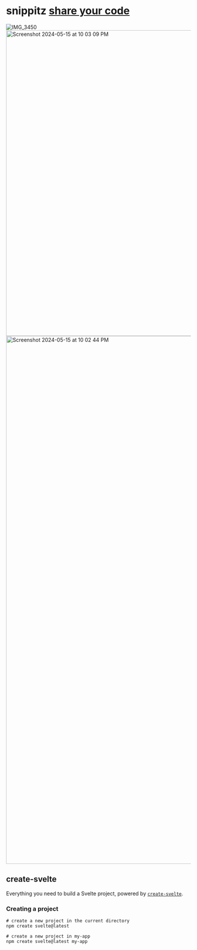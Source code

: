 # snippitz <a href="https://snippitz.vercel.app">share your code</a>
![IMG_3450](https://github.com/sudo-self/snippitz/assets/119916323/0789357c-d063-431b-a03b-58f5fc7f56b9)
<img width="831" alt="Screenshot 2024-05-15 at 10 03 09 PM" src="https://github.com/sudo-self/snippitz/assets/119916323/f2720c7b-2012-437a-ac93-a2615a2a0c19">
<img width="1435" alt="Screenshot 2024-05-15 at 10 02 44 PM" src="https://github.com/sudo-self/snippitz/assets/119916323/e32f2224-af89-4efa-a78d-243076cc3b5f">


## create-svelte
Everything you need to build a Svelte project, powered by [`create-svelte`](https://github.com/sveltejs/kit/tree/main/packages/create-svelte).

### Creating a project
```
# create a new project in the current directory
npm create svelte@latest

# create a new project in my-app
npm create svelte@latest my-app
```

